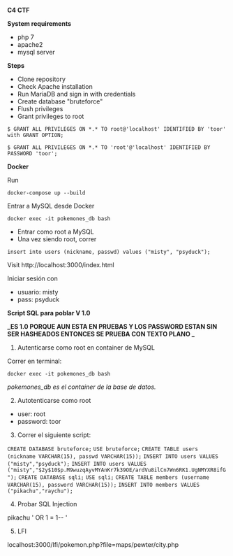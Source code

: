 
**C4 CTF**

**System requirements**

 - php 7  
 - apache2  
 - mysql server

**Steps**
- Clone repository
 - Check Apache installation
 - Run MariaDB and sign in with credentials
 - Create database "bruteforce"
 - Flush privileges
 - Grant privileges to root 

`$ GRANT ALL PRIVILEGES ON *.* TO root@'localhost' IDENTIFIED BY 'toor' with GRANT OPTION;`

`$ GRANT ALL PRIVILEGES ON *.* TO 'root'@'localhost' IDENTIFIED BY PASSWORD 'toor';`

**Docker**

Run 

`docker-compose up --build`

Entrar a MySQL desde Docker

`docker exec -it pokemones_db bash`

- Entrar como root a MySQL
- Una vez siendo root, correr

`insert into users (nickname, passwd) values ("misty", "psyduck");`


Visit http://localhost:3000/index.html

Iniciar sesión con 
- usuario: misty
- pass: psyduck

**Script SQL para poblar V 1.0**

**_ES 1.0 PORQUE AUN ESTA EN PRUEBAS Y LOS PASSWORD ESTAN SIN SER HASHEADOS ENTONCES SE PRUEBA CON TEXTO PLANO _**


1. Autenticarse como root en container de MySQL

Correr en terminal:

`docker exec -it pokemones_db bash`

_pokemones_db es el container de la base de datos._

2. Autotenticarse como root

- user: root
- password: toor

3. Correr el siguiente script:

`CREATE DATABASE bruteforce;`
`USE bruteforce;`
`CREATE TABLE users (nickname VARCHAR(15), passwd VARCHAR(15));`
`INSERT INTO users VALUES ("misty","psyduck");`
`INSERT INTO users VALUES ("misty","$2y$10$p.M9wuzqAyvMYAnKr7k39OE/ardVu8ilCn7Wn6RK1.UgNMYXR8ifG");` 
`CREATE DATABASE sqli;`
`USE sqli;`
`CREATE TABLE members (username VARCHAR(15), password VARCHAR(15));`
`INSERT INTO members VALUES ("pikachu","raychu");`

4. Probar SQL Injection

pikachu ' OR 1 = 1-- '

5. LFI

localhost:3000/lfi/pokemon.php?file=maps/pewter/city.php